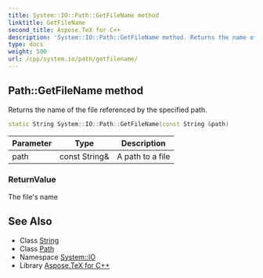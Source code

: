 ```yaml
---
title: System::IO::Path::GetFileName method
linktitle: GetFileName
second_title: Aspose.TeX for C++
description: 'System::IO::Path::GetFileName method. Returns the name of the file referenced by the specified path in C++.'
type: docs
weight: 500
url: /cpp/system.io/path/getfilename/
---
```

## Path::GetFileName method


Returns the name of the file referenced by the specified path.

```cpp
static String System::IO::Path::GetFileName(const String &path)
```


| Parameter | Type | Description |
| --- | --- | --- |
| path | const String\& | A path to a file |

### ReturnValue

The file's name

## See Also

* Class [String](../../../system/string/)
* Class [Path](../)
* Namespace [System::IO](../../)
* Library [Aspose.TeX for C++](../../../)
